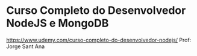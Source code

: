 # Curso Completo do Desenvolvedor NodeJS e MongoDB
https://www.udemy.com/curso-completo-do-desenvolvedor-nodejs/
Prof: Jorge Sant Ana
